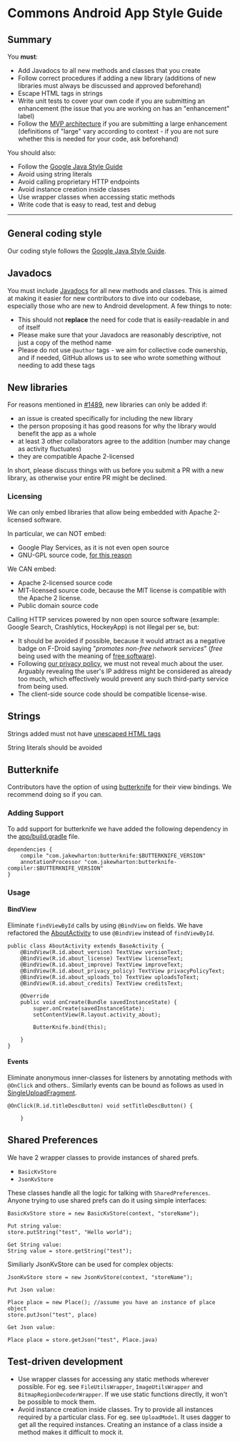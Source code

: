 # Commons Android App Style Guide

## Summary

You **must**:
- Add Javadocs to all new methods and classes that you create
- Follow correct procedures if adding a new library (additions of new libraries must always be discussed and approved beforehand)
- Escape HTML tags in strings
- Write unit tests to cover your own code if you are submitting an enhancement (the issue that you are working on has an "enhancement" label)
- Follow the [MVP architecture](https://github.com/commons-app/apps-android-commons/issues/888) if you are submitting a large enhancement (definitions of "large" vary according to context - if you are not sure whether this is needed for your code, ask beforehand)

You should also:
- Follow the [Google Java Style Guide](https://google.github.io/styleguide/javaguide.html)
- Avoid using string literals
- Avoid calling proprietary HTTP endpoints
- Avoid instance creation inside classes
- Use wrapper classes when accessing static methods
- Write code that is easy to read, test and debug

---

## General coding style

Our coding style follows the [Google Java Style Guide](https://google.github.io/styleguide/javaguide.html).

## Javadocs

You must include [Javadocs](http://www.oracle.com/technetwork/articles/java/index-137868.html) for all new methods and classes. This is aimed at making it easier for new contributors to dive into our codebase, especially those who are new to Android development. A few things to note:

* This should not **replace** the need for code that is easily-readable in and of itself
* Please make sure that your Javadocs are reasonably descriptive, not just a copy of the method name
* Please do not use `@author` tags - we aim for collective code ownership, and if needed, GitHub allows us to see who wrote something without needing to add these tags

## New libraries

For reasons mentioned in [#1489](https://github.com/commons-app/apps-android-commons/issues/1489#issuecomment-416009545), new libraries can only be added if: 
- an issue is created specifically for including the new library
- the person proposing it has good reasons for why the library would benefit the app as a whole
- at least 3 other collaborators agree to the addition (number may change as activity fluctuates)
- they are compatible Apache 2-licensed

In short, please discuss things with us before you submit a PR with a new library, as otherwise your entire PR might be declined.

### Licensing
We can only embed libraries that allow being embedded with Apache 2-licensed software.

In particular, we can NOT embed:

- Google Play Services, as it is not even open source
- GNU-GPL source code, [for this reason](https://www.apache.org/licenses/GPL-compatibility.html)

We CAN embed:
- Apache 2-licensed source code
- MIT-licensed source code, because the MIT license is compatible with the Apache 2 license.
- Public domain source code

Calling HTTP services powered by non open source software (example: Google Search, Crashlytics, HockeyApp) is not illegal per se, but:
- It should be avoided if possible, because it would attract as a negative badge on F-Droid saying "_promotes non-free network services_" (_free_ being used with the meaning of [free software](https://www.gnu.org/philosophy/free-sw.en.html)).
- Following [our privacy policy](https://wikimediafoundation.org/wiki/Privacy_policy), we must not reveal much about the user. Arguably revealing the user's IP address might be considered as already too much, which effectively would prevent any such third-party service from being used.
- The client-side source code should be compatible license-wise.

## Strings

Strings added must not have [unescaped HTML tags](https://github.com/commons-app/apps-android-commons/issues/1333#issuecomment-412430539)

String literals should be avoided

## Butterknife

Contributors have the option of using [butterknife](https://github.com/JakeWharton/butterknife) for their view bindings. We recommend doing so if you can.

### Adding Support
To add support for butterknife we have added the following dependency in the [app/build.gradle](https://github.com/commons-app/apps-android-commons/blob/master/app/build.gradle) file.

```
dependencies {
    compile "com.jakewharton:butterknife:$BUTTERKNIFE_VERSION"
    annotationProcessor "com.jakewharton:butterknife-compiler:$BUTTERKNIFE_VERSION"
}
```

### Usage

#### BindView
Eliminate `findViewById` calls by using `@BindView` on fields. We have refactored the [AboutActivity](https://github.com/commons-app/apps-android-commons/blob/master/app/src/main/java/fr/free/nrw/commons/AboutActivity.java) to use `@BindView` instead of `findViewById`. 

```
public class AboutActivity extends BaseActivity {
    @BindView(R.id.about_version) TextView versionText;
    @BindView(R.id.about_license) TextView licenseText;
    @BindView(R.id.about_improve) TextView improveText;
    @BindView(R.id.about_privacy_policy) TextView privacyPolicyText;
    @BindView(R.id.about_uploads_to) TextView uploadsToText;
    @BindView(R.id.about_credits) TextView creditsText;

    @Override
    public void onCreate(Bundle savedInstanceState) {
        super.onCreate(savedInstanceState);
        setContentView(R.layout.activity_about);

        ButterKnife.bind(this);

    }
}
```

#### Events
Eliminate anonymous inner-classes for listeners by annotating methods with `@OnClick` and others.. Similarly events can be bound as follows as used in [SingleUploadFragment](https://github.com/commons-app/apps-android-commons/blob/master/app/src/main/java/fr/free/nrw/commons/upload/SingleUploadFragment.java). 

```
@OnClick(R.id.titleDescButton) void setTitleDescButton() {
    
    }
```

## Shared Preferences

We have 2 wrapper classes to provide instances of shared prefs. 
- `BasicKvStore`
- `JsonKvStore`

These classes handle all the logic for talking with `SharedPreferences`. Anyone trying to use shared prefs can do it using simple interfaces: 

```
BasicKvStore store = new BasicKvStore(context, "storeName");

Put string value:
store.putString("test", "Hello world");

Get String value:
String value = store.getString("test");
```
Similiarly JsonKvStore can be used for complex objects: 

```
JsonKvStore store = new JsonKvStore(context, "storeName");

Put Json value: 

Place place = new Place(); //assume you have an instance of place object
store.putJson("test", place)

Get Json value: 

Place place = store.getJson("test", Place.java)
```

## Test-driven development

- Use wrapper classes for accessing any static methods wherever possible. For eg. see `FileUtilsWrapper`, `ImageUtilsWrapper` and `BitmapRegionDecoderWrapper`. If we use static functions directly, it won't be possible to mock them. 
- Avoid instance creation inside classes. Try to provide all instances required by a particular class. For eg. see `UploadModel`. It uses dagger to get all the required instances. Creating an instance of a class inside a method makes it difficult to mock it. 